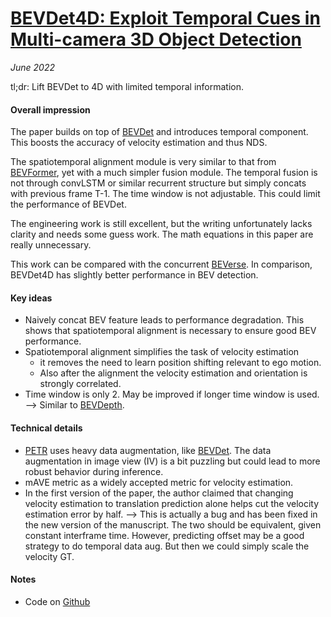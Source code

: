 # [BEVDet4D: Exploit Temporal Cues in Multi-camera 3D Object Detection](https://arxiv.org/abs/2203.17054)

_June 2022_

tl;dr: Lift BEVDet to 4D with limited temporal information. 

#### Overall impression
The paper builds on top of [BEVDet](bevdet.md) and introduces temporal component. This boosts the accuracy of velocity estimation and thus NDS. 

The spatiotemporal alignment module is very similar to that from [BEVFormer](bevformer.md), yet with a much simpler fusion module. The temporal fusion is not through convLSTM or similar recurrent structure but simply concats with previous frame T-1. The time window is not adjustable. This could limit the performance of BEVDet. 

The engineering work is still excellent, but the writing unfortunately lacks clarity and needs some guess work. The math equations in this paper are really unnecessary.

This work can be compared with the concurrent [BEVerse](beverse.md). In comparison, BEVDet4D has slightly better performance in BEV detection.

#### Key ideas
- Naively concat BEV feature leads to performance degradation. This shows that spatiotemporal alignment is necessary to ensure good BEV performance. 
- Spatiotemporal alignment simplifies the task of velocity estimation 
	- it removes the need to learn position shifting relevant to ego motion. 
	- Also after the alignment the velocity estimation and orientation is strongly correlated.
- Time window is only 2. May be improved if longer time window is used. --> Similar to [BEVDepth](bevdepth.md).

#### Technical details
- [PETR](petr.md) uses heavy data augmentation, like [BEVDet](bevdet.md). The data augmentation in image view (IV) is a bit puzzling but could lead to more robust behavior during inference. 
- mAVE metric as a widely accepted metric for velocity estimation. 
- In the first version of the paper, the author claimed that changing velocity estimation to translation prediction alone helps cut the velocity estimation error by half. --> This is actually a bug and has been fixed in the new version of the manuscript. The two should be equivalent, given constant interframe time. However, predicting offset may be a good strategy to do temporal data aug. But then we could simply scale the velocity GT.


#### Notes
- Code on [Github](https://github.com/HuangJunJie2017/BEVDet)
